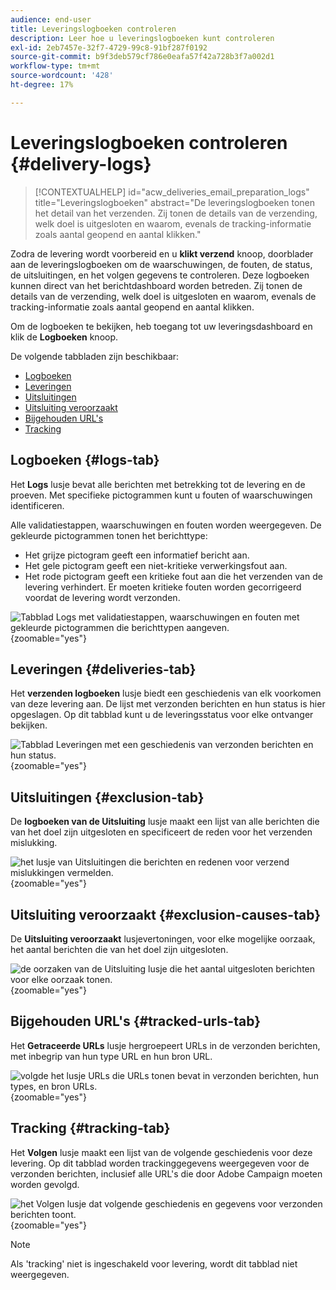 ```yaml
---
audience: end-user
title: Leveringslogboeken controleren
description: Leer hoe u leveringslogboeken kunt controleren
exl-id: 2eb7457e-32f7-4729-99c8-91bf287f0192
source-git-commit: b9f3deb579cf786e0eafa57f42a728b3f7a002d1
workflow-type: tm+mt
source-wordcount: '428'
ht-degree: 17%

---
```


# Leveringslogboeken controleren {#delivery-logs}

>[!CONTEXTUALHELP]
>id="acw_deliveries_email_preparation_logs"
>title="Leveringslogboeken"
>abstract="De leveringslogboeken tonen het detail van het verzenden. Zij tonen de details van de verzending, welk doel is uitgesloten en waarom, evenals de tracking-informatie zoals aantal geopend en aantal klikken."

Zodra de levering wordt voorbereid en u **klikt verzend** knoop, doorblader aan de leveringslogboeken om de waarschuwingen, de fouten, de status, de uitsluitingen, en het volgen gegevens te controleren. Deze logboeken kunnen direct van het berichtdashboard worden betreden. Zij tonen de details van de verzending, welk doel is uitgesloten en waarom, evenals de tracking-informatie zoals aantal geopend en aantal klikken.

Om de logboeken te bekijken, heb toegang tot uw leveringsdashboard en klik de **Logboeken** knoop.

De volgende tabbladen zijn beschikbaar:

* [Logboeken](#logs-tab)
* [Leveringen](#deliveries-tab)
* [Uitsluitingen](#exclusion-tab)
* [Uitsluiting veroorzaakt](#exclusion-causes)
* [Bijgehouden URL&#39;s](#tracked-urls)
* [Tracking](#tracking)

## Logboeken {#logs-tab}

Het **Logs** lusje bevat alle berichten met betrekking tot de levering en de proeven. Met specifieke pictogrammen kunt u fouten of waarschuwingen identificeren.

Alle validatiestappen, waarschuwingen en fouten worden weergegeven. De gekleurde pictogrammen tonen het berichttype:

* Het grijze pictogram geeft een informatief bericht aan.
* Het gele pictogram geeft een niet-kritieke verwerkingsfout aan.
* Het rode pictogram geeft een kritieke fout aan die het verzenden van de levering verhindert. Er moeten kritieke fouten worden gecorrigeerd voordat de levering wordt verzonden.

![ Tabblad Logs met validatiestappen, waarschuwingen en fouten met gekleurde pictogrammen die berichttypen aangeven. ](assets/logs.png){zoomable="yes"}

## Leveringen {#deliveries-tab}

Het **verzenden logboeken** lusje biedt een geschiedenis van elk voorkomen van deze levering aan. De lijst met verzonden berichten en hun status is hier opgeslagen. Op dit tabblad kunt u de leveringsstatus voor elke ontvanger bekijken.

![ Tabblad Leveringen met een geschiedenis van verzonden berichten en hun status.](assets/logs2.png){zoomable="yes"}

## Uitsluitingen {#exclusion-tab}

De **logboeken van de Uitsluiting** lusje maakt een lijst van alle berichten die van het doel zijn uitgesloten en specificeert de reden voor het verzenden mislukking.

![ het lusje van Uitsluitingen die berichten en redenen voor verzend mislukkingen vermelden.](assets/logs3.png){zoomable="yes"}

## Uitsluiting veroorzaakt {#exclusion-causes-tab}

De **Uitsluiting veroorzaakt** lusjevertoningen, voor elke mogelijke oorzaak, het aantal berichten die van het doel zijn uitgesloten.

![ de oorzaken van de Uitsluiting lusje die het aantal uitgesloten berichten voor elke oorzaak tonen.](assets/logs4.png){zoomable="yes"}

## Bijgehouden URL&#39;s {#tracked-urls-tab}

Het **Getraceerde URLs** lusje hergroepeert URLs in de verzonden berichten, met inbegrip van hun type URL en hun bron URL.

![ volgde het lusje URLs die URLs tonen bevat in verzonden berichten, hun types, en bron URLs.](assets/logs5.png){zoomable="yes"}

## Tracking {#tracking-tab}

Het **Volgen** lusje maakt een lijst van de volgende geschiedenis voor deze levering. Op dit tabblad worden trackinggegevens weergegeven voor de verzonden berichten, inclusief alle URL&#39;s die door Adobe Campaign moeten worden gevolgd.

![ het Volgen lusje dat volgende geschiedenis en gegevens voor verzonden berichten toont.](assets/logs6.png){zoomable="yes"}

>[!NOTE]
>
>Als &#39;tracking&#39; niet is ingeschakeld voor levering, wordt dit tabblad niet weergegeven.